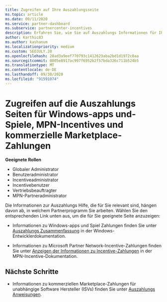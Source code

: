 ```yaml
---
title: Zugreifen auf Ihre Auszahlungsseite
ms.topic: article
ms.date: 09/11/2020
ms.service: partner-dashboard
ms.subservice: partnercenter-incentives
description: Erfahren Sie, wie Sie auf Auszahlungs Informationen für Ihre Windows-apps und-Spiele, MPN-Incentives und kommerzielle Marketplace-Zahlungen für unabhängige Softwarehersteller zugreifen können.
author: Karthic83
ms.author: kashanum
ms.localizationpriority: medium
ms.custom: SEOJULY.20
ms.openlocfilehash: 28ad3a9eef770793c1412623aba2bd1d1972c8aa
ms.sourcegitcommit: 0005e8917ac997f6952b2f57bda326c711b524b5
ms.translationtype: MT
ms.contentlocale: de-DE
ms.lasthandoff: 09/30/2020
ms.locfileid: "91591074"
---
```

# <a name="access-payouts-pages-for-windows-apps-and-games-mpn-incentives-and-commercial-marketplace-payments"></a>Zugreifen auf die Auszahlungs Seiten für Windows-apps und-Spiele, MPN-Incentives und kommerzielle Marketplace-Zahlungen

**Geeignete Rollen**

- Globaler Administrator
- Benutzeradministrator
- Incentiveadministrator
- Incentivebenutzer
- Vertriebsbeauftragter
- MPN-Partneradministrator

Die Informationen zur Auszahlungs Hilfe, die für Sie relevant sind, hängen davon ab, in welchem Partnerprogramm Sie arbeiten. Wählen Sie den entsprechenden Link unten aus, um die für Sie geeignete Seite anzuzeigen:

- Informationen zu Windows-apps und Spiel Zahlungen finden Sie unter [Auszahlungs Zusammenfassung](/windows/uwp/publish/payout-summary) in der Windows-Entwicklerdokumentation.

- Informationen zu Microsoft Partner Network-Incentive-Zahlungen finden Sie unter [Anzeigen der Informationen zu Incentive-Zahlungen](understand-incentive-payouts.md) in der MPN-Incentive-Dokumentation.

## <a name="next-steps"></a>Nächste Schritte

- Informationen zu kommerziellen Marketplace-Zahlungen für unabhängige Software Hersteller (ISVs) finden Sie unter [Auszahlungs Anweisungen](payout-statement.md).